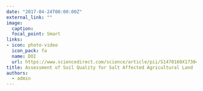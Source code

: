 ```yaml
---
date: "2017-04-24T00:00:00Z"
external_link: ""
image:
  caption: 
  focal_point: Smart
links:
- icon: photo-video
  icon_pack: fa
  name: DOI
  url: https://www.sciencedirect.com/science/article/pii/S1470160X1730479X
title: Assessment of Soil Quality for Salt Affected Agricultural Land
authors: 
  - admin
---
```

